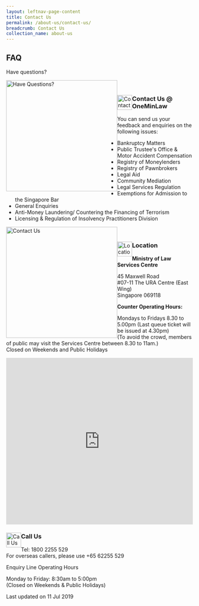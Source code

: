 ```yaml
---
layout: leftnav-page-content
title: Contact Us
permalink: /about-us/contact-us/
breadcrumb: Contact Us
collection_name: about-us
---
```


<style>
  .image {margin-bottom: 1em;}
</style>

FAQ
---

Have questions?

<div class="image">
  <a href="https://va.ecitizen.gov.sg/cfp/customerPages/mlaw/explorefaq.aspx"><img src="/images/mlaw-faq.png/" title="Have Questions?" alt="Have Questions?" style="width: 300px; float: left;"></a>
</div><br>

<div class="paragraphs">
   <a href="https://eservices.mlaw.gov.sg/enquiry/">
   <img style="float:left; width: 40px;" src="/images/enq.png/" title="Contact Us" alt="Contact Us"></a>
   <div class="content-heading">
   <h3> Contact Us @ OneMinLaw</h3>
  </div>
</div>

You can send us your feedback and enquiries on the following issues: 

* Bankruptcy Matters
* Public Trustee's Office & Motor Accident Compensation
* Registry of Moneylenders
* Registry of Pawnbrokers
* Legal Aid
* Community Mediation
* Legal Services Regulation
* Exemptions for Admission to the Singapore Bar
* General Enquiries
* Anti-Money Laundering/ Countering the Financing of Terrorism
* Licensing & Regulation of Insolvency Practitioners Division

<div class="image">
  <a href="https://eservices.mlaw.gov.sg/enquiry/"><img src="/images/mlaw-contactus.png/" title="Contact Us" alt="Contact Us" style="width: 300px; float: left;"></a>
</div><br>

<div class="paragraphs">
   <a href="https://eservices.mlaw.gov.sg/enquiry/">
   <img style="float:left; width: 40px;" src="/images/loc.png/" title="Location" alt="Location"></a>
   <div class="content-heading">
   <h3>Location</h3>
  </div>
</div>

**Ministry of Law Services Centre**

45 Maxwell Road<br>
#07-11 The URA Centre (East Wing)<br>
Singapore 069118

**Counter Operating Hours:**

Mondays to Fridays 8.30 to 5.00pm (Last queue ticket will be issued at 4.30pm)<br>
(To avoid the crowd, members of public may visit the Services Centre between 8.30 to 11am.)<br>
Closed on Weekends and Public Holidays

<iframe src="https://www.google.com/maps/embed?pb=!1m18!1m12!1m3!1d3988.822848251594!2d103.84365931492538!3d1.2799253621522304!2m3!1f0!2f0!3f0!3m2!1i1024!2i768!4f13.1!3m3!1m2!1s0x31da190d593a26ad%3A0x59b7a80e5c764ef5!2sURA+Workers!5e0!3m2!1sen!2ssg!4v1562046377422!5m2!1sen!2ssg" title="URA Workers Map" alt="URA Workers Map" width="100%" height="450" frameborder="0" style="border:0" allowfullscreen></iframe><br>

<div class="paragraphs">
   <a href="https://eservices.mlaw.gov.sg/enquiry/">
   <img style="float:left; width: 40px;" src="/images/call.png/" title="Call Us" alt="Call Us"></a>
   <div class="content-heading">
   <h3> Call Us</h3>
  </div>
</div>

Tel: 1800 2255 529<br>
For overseas callers, please use +65 62255 529

Enquiry Line Operating Hours

Monday to Friday: 8:30am to 5:00pm<br>
(Closed on Weekends & Public Holidays)

<p class="right-side-updated">Last updated on 11 Jul 2019</p> 
